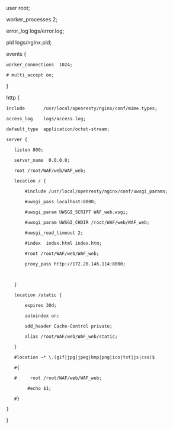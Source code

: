 user root;

worker_processes  2;

error_log  logs/error.log;

pid        logs/nginx.pid;

events {

    worker_connections  1024;

    # multi_accept on;

}



http {

    include       /usr/local/openresty/nginx/conf/mime.types;

    access_log    logs/access.log;

    default_type  application/octet-stream;

    server {

       listen 800;

       server_name  0.0.0.0;

       root /root/WAF/web/WAF_web;

       location / {

           #include /usr/local/openresty/nginx/conf/uwsgi_params;

           #uwsgi_pass localhost:8000;

           #uwsgi_param UWSGI_SCRIPT WAF_web.wsgi;

           #uwsgi_param UWSGI_CHDIR /root/WAF/web/WAF_web;

           #uwsgi_read_timeout 2;

           #index  index.html index.htm;

           #root /root/WAF/web/WAF_web;

           proxy_pass http://172.20.146.114:8000;



       }

       location /static {

           expires 30d;

           autoindex on;

           add_header Cache-Control private;

           alias /root/WAF/web/WAF_web/static;

       }

       #location ~* \.(gif|jpg|jpeg|bmp|png|ico|txt|js|css)$

       #{

       #     root /root/WAF/web/WAF_web;

            #echo $1;

       #}

    }

}